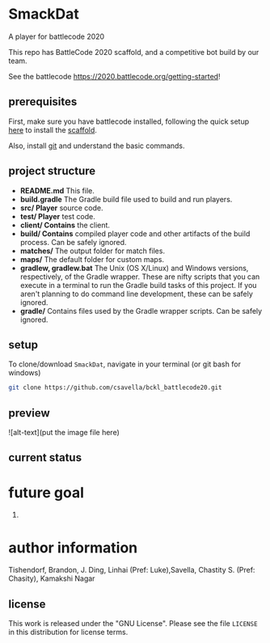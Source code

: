 # SmackDat
A player for battlecode 2020

This repo has BattleCode 2020 scaffold, and a competitive bot build by our team. 

See the battlecode https://2020.battlecode.org/getting-started!

## prerequisites

First, make sure you have battlecode installed, following the quick setup [here](http://2020.battlecode.org/getting-started) to install the [scaffold](https://github.com/battlecode/battlecode20-scaffold).

Also, install [git](https://git-scm.com/) and understand the basic commands.

## project structure

* __README.md__  This file.
* __build.gradle__ The Gradle build file used to build and run players.
* __src/ Player__ source code.
* __test/ Player__ test code.
* __client/ Contains__ the client.
* __build/ Contains__ compiled player code and other artifacts of the build process. Can be safely ignored.
* __matches/__ The output folder for match files.
* __maps/__ The default folder for custom maps.
* __gradlew, gradlew.bat__ The Unix (OS X/Linux) and Windows versions, respectively, of the Gradle wrapper. These are nifty scripts that you can execute in a terminal to run the Gradle build tasks of this project. If you aren't planning to do command line development, these can be safely ignored.
* __gradle/__ Contains files used by the Gradle wrapper scripts. Can be safely ignored.

## setup

To clone/download `SmackDat`, navigate in your terminal (or git bash for windows) 
```bash
git clone https://github.com/csavella/bckl_battlecode20.git
```
## preview

![alt-text](put the image file here)

## current status


# future goal

1. 

# author information

Tishendorf, Brandon, J. Ding, Linhai (Pref: Luke),Savella, Chastity S. (Pref: Chasity), Kamakshi Nagar 

## license

This work is released under the "GNU License". Please see
the file `LICENSE` in this distribution for license terms.
